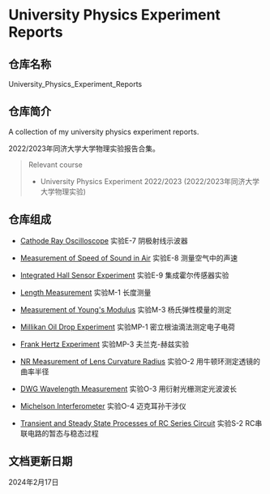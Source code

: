 # University Physics Experiment Reports

## 仓库名称

University_Physics_Experiment_Reports

## 仓库简介

A collection of my university physics experiment reports.

2022/2023年同济大学大学物理实验报告合集。

> Relevant course
> * University Physics Experiment 2022/2023 (2022/2023年同济大学大学物理实验)

## 仓库组成

* [Cathode Ray Oscilloscope](E-7_Cathode_Ray_Oscilloscope.pdf)
实验E-7 阴极射线示波器

* [Measurement of Speed of Sound in Air](E-8_Measurement_of_Speed_of_Sound_in_Air.pdf)
实验E-8 测量空气中的声速

* [Integrated Hall Sensor Experiment](E-9_Integrated_Hall_Sensor_Experiment.pdf)
实验E-9 集成霍尔传感器实验

* [Length Measurement](M-1_Length_Measurement.pdf)
实验M-1 长度测量

* [Measurement of Young's Modulus](M-3_Measurement_of_Young's_Modulus.pdf)
实验M-3 杨氏弹性模量的测定

* [Millikan Oil Drop Experiment](MP-1_Millikan_Oil_Drop_Experiment.pdf)
实验MP-1 密立根油滴法测定电子电荷

* [Frank Hertz Experiment](MP-3_Frank_Hertz_Experiment.pdf)
实验MP-3 夫兰克-赫兹实验

* [NR Measurement of Lens Curvature Radius](O-2_NR_Measurement_of_Lens_Curvature_Radius.pdf)
实验O-2 用牛顿环测定透镜的曲率半径

* [DWG Wavelength Measurement](O-3_DWG_Wavelength_Measurement.pdf)
实验O-3 用衍射光栅测定光波波长

* [Michelson Interferometer](O-4_Michelson_Interferometer.pdf)
实验O-4 迈克耳孙干涉仪

* [Transient and Steady State Processes of RC Series Circuit](S-2_Transient_and_Steady_State_Processes_of_RC_Series_Circuit.pdf)
实验S-2 RC串联电路的暂态与稳态过程

## 文档更新日期

2024年2月17日